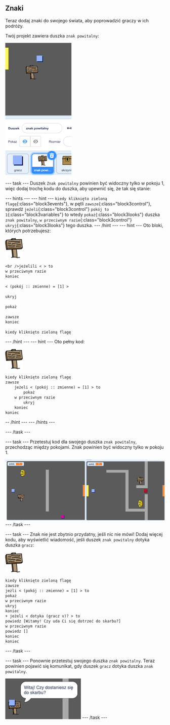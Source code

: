 ## Znaki

Teraz dodaj znaki do swojego świata, aby poprowadzić graczy w ich podróży.

Twój projekt zawiera duszka `znak powitalny`:

![zrzut ekranu](images/world-sign.png)

--- task --- Duszek `Znak powitalny` powinien być widoczny tylko w pokoju 1, więc dodaj trochę kodu do duszka, aby upewnić się, że tak się stanie:

--- hints ---
 --- hint --- `kiedy kliknięto zieloną flagę`{:class="block3events"}, w pętli `zawsze`{:class="block3control"}, sprawdź `jeżeli`{:class="block3control"} `pokój to 1`{:class="block3variables"} to wtedy `pokaż`{:class="block3looks"} duszka `znak powitalny`, `w przeciwnym razie`{:class="block3control"} `ukryj`{:class="block3looks"} tego duszka.
--- /hint ---
 --- hint --- Oto bloki, których potrzebujesz:

![znak](images/sign.png)

```blocks3
<br />jeżelili < > to
w przeciwnym razie
koniec

< (pokój :: zmienne) = [1] >

ukryj

pokaż

zawsze
koniec

kiedy kliknięto zieloną flagę

```

--- /hint --- --- hint --- Oto pełny kod:

![znak](images/sign.png)

```blocks3
kiedy kliknięto zieloną flagę
zawsze
    jeżeli < (pokój :: zmienne) = [1] > to
        pokaż
    w przeciwnym razie
        ukryj
    koniec
koniec
```

-- /hint --- --- /hints ---


--- /task ---

--- task --- Przetestuj kod dla swojego duszka `znak powitalny`, przechodząc między pokojami. Znak powinien być widoczny tylko w pokoju 1.

![zrzut ekranu](images/world-sign-test.png) --- /task ---

--- task --- Znak nie jest zbytnio przydatny, jeśli nic nie mówi! Dodaj więcej kodu, aby wyświetlić wiadomość, jeśli duszek `znak powitalny` dotyka duszka `gracz`:

![znak](images/sign.png)

```blocks3
kiedy kliknięto zieloną flagę
zawsze
jeżli < (pokój :: zmienne) = [1] > to
pokaż
w przeciwnym razie
ukryj
koniec
+ jeżeli < dotyka (gracz v)? > to
powiedz [Witamy! Czy uda Ci się dotrzeć do skarbu?]
w przeciwnym razie
powiedz []
koniec
koniec
```

--- /task ---

--- task --- Ponownie przetestuj swojego duszka `znak powitalny`. Teraz powinien pojawić się komunikat, gdy duszek `gracz` dotyka duszka `znak powitalny`.

![zrzut ekranu](images/world-sign-test2.png) --- /task ---